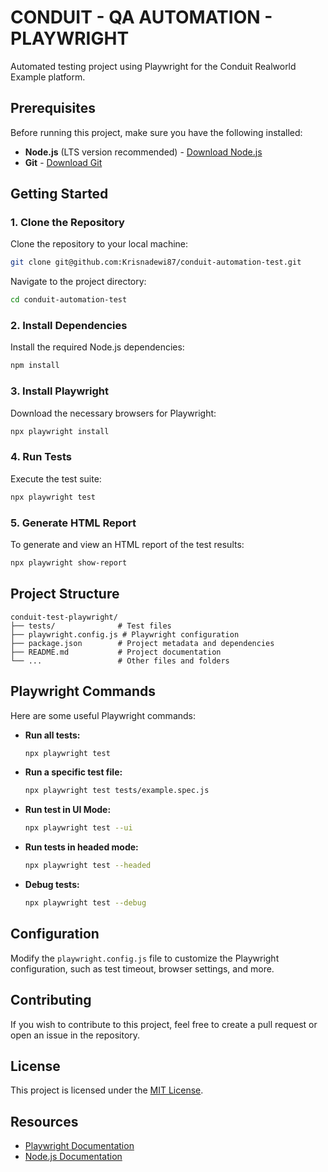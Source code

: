 # CONDUIT - QA AUTOMATION - PLAYWRIGHT

Automated testing project using Playwright for the Conduit Realworld Example platform.

## Prerequisites

Before running this project, make sure you have the following installed:

- **Node.js** (LTS version recommended) - [Download Node.js](https://nodejs.org/)
- **Git** - [Download Git](https://git-scm.com/)

## Getting Started

### 1. Clone the Repository

Clone the repository to your local machine:

```bash
git clone git@github.com:Krisnadewi87/conduit-automation-test.git
```

Navigate to the project directory:

```bash
cd conduit-automation-test
```

### 2. Install Dependencies

Install the required Node.js dependencies:

```bash
npm install
```

### 3. Install Playwright

Download the necessary browsers for Playwright:

```bash
npx playwright install
```

### 4. Run Tests

Execute the test suite:

```bash
npx playwright test
```

### 5. Generate HTML Report

To generate and view an HTML report of the test results:

```bash
npx playwright show-report
```

## Project Structure

```
conduit-test-playwright/
├── tests/              # Test files
├── playwright.config.js # Playwright configuration
├── package.json        # Project metadata and dependencies
├── README.md           # Project documentation
└── ...                 # Other files and folders
```

## Playwright Commands

Here are some useful Playwright commands:

- **Run all tests:**

  ```bash
  npx playwright test
  ```

- **Run a specific test file:**

  ```bash
  npx playwright test tests/example.spec.js
  ```

- **Run test in UI Mode:**

  ```bash
  npx playwright test --ui
  ```

- **Run tests in headed mode:**

  ```bash
  npx playwright test --headed
  ```

- **Debug tests:**
  ```bash
  npx playwright test --debug
  ```

## Configuration

Modify the `playwright.config.js` file to customize the Playwright configuration, such as test timeout, browser settings, and more.

## Contributing

If you wish to contribute to this project, feel free to create a pull request or open an issue in the repository.

## License

This project is licensed under the [MIT License](LICENSE).

## Resources

- [Playwright Documentation](https://playwright.dev/docs/intro)
- [Node.js Documentation](https://nodejs.org/en/docs/)
